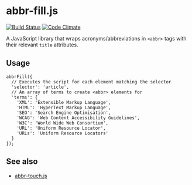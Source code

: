 # abbr-fill.js

[![Build Status](https://travis-ci.org/Tyriar/abbr-fill.js.svg?branch=master)](https://travis-ci.org/Tyriar/abbr-fill.js)
[![Code Climate](https://codeclimate.com/github/Tyriar/abbr-fill.js.png)](https://codeclimate.com/github/Tyriar/abbr-fill.js)

A JavaScript library that wraps acronyms/abbreviations in `<abbr>` tags with their relevant `title` attributes.

## Usage

    abbrFill({
      // Executes the script for each element matching the selector
      'selector': 'article',
      // An array of terms to create <abbr> elements for
      'terms': {
        'XML': 'Extensible Markup Language',
        'HTML': 'HyperText Markup Language',
        'SEO': 'Search Engine Optimisation',
        'WCAG': 'Web Content Accessibility Guidelines',
        'W3C': 'World Wide Web Consortium',
        'URL': 'Uniform Resource Locator',
        'URLs': 'Uniform Resource Locators'
      }
    });

## See also

- [abbr-touch.js][1]



  [1]: https://github.com/Tyriar/abbr-touch.js 
